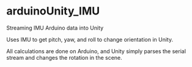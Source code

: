 # arduinoUnity_IMU
Streaming IMU Arduino data into Unity

Uses IMU to get pitch, yaw, and roll to change orientation in Unity.

All calculations are done on Arduino, and Unity simply parses the serial stream and changes the rotation in the scene.
